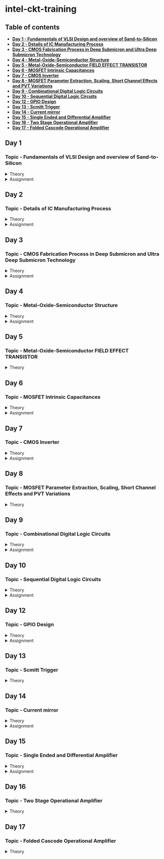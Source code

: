 # intel-ckt-training

## Table of contents
+ **[Day 1 - Fundamentals of VLSI Design and overview of Sand-to-Silicon](https://github.com/ImranAbdHakim/intel-ckt-training#day-1)**
+ **[Day 2 - Details of IC Manufacturing Process](https://github.com/ImranAbdHakim/intel-ckt-training#day-2)**
+ **[Day 3 - CMOS Fabrication Process in Deep Submicron and Ultra Deep Submicron Technology](https://github.com/ImranAbdHakim/intel-ckt-training#day-3)**
+ **[Day 4 - Metal-Oxide-Semiconductor Structure](https://github.com/ImranAbdHakim/intel-ckt-training#day-4)**
+ **[Day 5 - Metal-Oxide-Semiconductor FIELD EFFECT TRANSISTOR](https://github.com/ImranAbdHakim/intel-ckt-training#day-5)**
+ **[Day 6 - MOSFET Intrinsic Capacitances](https://github.com/ImranAbdHakim/intel-ckt-training#day-6)**
+ **[Day 7 - CMOS Inverter](https://github.com/ImranAbdHakim/intel-ckt-training#day-7)**
+ **[Day 8 - MOSFET Parameter Extraction, Scaling, Short Channel Effects and PVT Variations](https://github.com/ImranAbdHakim/intel-ckt-training#day-8)**
+ **[Day 9 - Combinational Digital Logic Circuits](https://github.com/ImranAbdHakim/intel-ckt-training#day-9)**
+ **[Day 10 - Sequential Digital Logic Circuits](https://github.com/ImranAbdHakim/intel-ckt-training#day-10)**
+ **[Day 12 - GPIO Design](https://github.com/ImranAbdHakim/intel-ckt-training#day-12)**
+ **[Day 13 - Scmitt Trigger](https://github.com/ImranAbdHakim/intel-ckt-training#day-13)**
+ **[Day 14 - Current mirror](https://github.com/ImranAbdHakim/intel-ckt-training#day-14)**
+ **[Day 15 - Single Ended and Differential Amplifier](https://github.com/ImranAbdHakim/intel-ckt-training#day-15)**
+ **[Day 16 - Two Stage Operational Amplifier](https://github.com/ImranAbdHakim/intel-ckt-training#day-16)**
+ **[Day 17 - Folded Cascode Operational Amplifier](https://github.com/ImranAbdHakim/intel-ckt-training#day-17)**


## Day 1
### Topic - Fundamentals of VLSI Design and overview of Sand-to-Silicon
<Details>
 <summary>Theory</summary>
 
### Theory 
**Overview of VLSI Design**
* **Packaged Chip**  
  -Packaging of silicon die with plastic case to protect the die
  * Examples types of packaging:
    * System in a package (SIP)
    * Dual in-line package (DIP)
    * Quad-flat no-leads (QFN)
    * Ball grid array (BGA)
  
  * **Die** 
    * Size is generally 1mmx1mm or 1mmx2mm
    * Made from a wafer which every single wafer consists of many die
    * **Inside the die:**  
  ![image](https://user-images.githubusercontent.com/121994033/210920544-118c0d99-ec97-4fcf-a49a-5fb883793df9.png)
      * Digital  
        Consists of Gates, Muxes, Decoders, Counters, Resistors, FSMs etc which all are made by standard cells using semi custom VLSI design flow.
      * Analog and RF
        * Consists of Clock: VCO and PLL; Voltage Ref. and Reg.: Bandgap reference, LDO, DC-DC converter; Data: PRBS generator; Amplifiers and Filters;  
          Interfaces: ADC and DAC  
        * All are made using custom VLSI flow  
      * Memory and Memory Controller  
        Consists of Static Random Access Memory (SRAM) and SRAM controller
  
  **VLSI Design Methodology**
    * **FPGA Based Design**
      * Faster prototyping and cost-effective
      * A typical FPGA chip consists,
        * Input/output buffers
        * Array of configurable logic blocks (CLBs)
        * Programmable interconnect structures
      * The programming of interconnects is accomplished by programming of RAM
      * Signal routing between the CLBs and the I/O blocks made by configurable switching matrice
    * **ASIC Design**
      * **Standard cell based design**
        * most prevalent full-custom design styles and requires development of a full-custom mask set.
        * commonly used logic cells are developed, characterized, and stored in a standard-cell library.
        * constant height for all cells in a same technology
        * can have several version for different fan-out driving capability

      * **Full custom design**
        * done without any library by designers
        * layouts, orientation, placement of transistor done by designers
        * developement cost is high
        * all analog and RF designs are full custom design
  
  **VLSI Design Quality**  
    * **Testability**  
      Design of testable chip  
    * **Yield and Manufacturability**  
      Yield: No. of tested of chips/Total no. of Chips    
      Functional Yield: Checks at lower speed  
      Parametric Yield: Checks at required speed
    * **Reliability**  
      ESD, EOS, Electromigration, Oxide breakdown, Power and ground bouncing, On-chip noise and cross-talk.
    * **Technology Upgradability**  
      Design style must be flexible to technology update so that the design can be use back with minimal cost. 
      Use advanced CAD tools to automatically generate physical layout.
  
  **Package Technology**
    -Chip designers should work closely with package designers to consider various packaging constraints, parasitic, length of bonding wire, no. of bonding pads.  
    * **Classification of Package**  
    * Pin-through-hole (PTH): holes drilled in PCB, not cost effective but soldering process in not inexpensive.
    * Surface Mount Technology (SMT): Directly soldered on the PCB, cost and space effective but expensive equipment's are needed for soldering
    * Plastic: Dominant for many years but it has the disadvantage of being permeable to environmental moisture.
    * Ceramic: Power consumption, performance and environmental requirements
![image](https://user-images.githubusercontent.com/121994033/210987021-f788bed8-7a79-4284-8db6-d7b5e91ada3b.png)

  **CAD Tools**  
  -Execute majority of the computation intensive parts of the design  
  Can be categorized into:
  * High-level synthesis
  * Logic synthesis
  * Circuit optimization
  * Layout
  * Placement and routing
  * Simulation
  * Design rules and checking
  </details>
  
 <Details>
 <summary>Assignment</summary>
 
 ### Assignment
 **RC Assignment**  
 ![image](https://user-images.githubusercontent.com/121994033/212216232-df6c4662-7c1c-49a0-ae07-ba81509ce382.png)
  </details>

## Day 2
### Topic - Details of IC Manufacturing Process
<details>
 <summary>Theory</summary>
 
### Theory 
**Analog IC Design Process**
![image](https://user-images.githubusercontent.com/121994033/211587318-48f31c1d-7a70-48c1-90a8-fa2c5472582c.png)

| Electrical Design | Physical Design | Test Design |  
| --- | --- | --- |
| process of going from the specification to a circuit solution | process of representing the electrical design in a layout consisting of many distinct geometrical rectangle at various levels | process of coordinating, planning and implementing the measurement of the analog integrated circuit performance |
| The electrical design requires active and passive device electrical models for creating the design, verifying the design and determining the robustness of the design | The physical design needs entering various geometries, follow DRC, LVS check and parasitic extraction | Types of test: Functional, Parametric, Static, Dynamic |

**Analog IC Design Process and its Relation with CAD and PDK**  
![image](https://user-images.githubusercontent.com/121994033/211595323-499f4d77-b1eb-47f9-8039-50dc1a877483.png)

**Role of Circuit Designer**  
 * Circuit Designer determine the implementation of the circuit which impact performance, power and cost
 * Design a practical circuit based on the device limits, technology constraints and physical implementations
 * Circuit designer should have very good understanding of layout design, so that in less iterations the design can be fridged.
 *  A good circuit designer should always discussed with the layout designer for better and efficient circuit design.
 
**CMOS Technology**  
 Why CMOS Technology?   
| Comparison Feature | BJT | MOSFET |  
| --- | --- | --- |
| Cut-off Frequency  | High | Less |
| Noise (at same thermal noise) | Less 1/f | More 1/f |
| DC Range of Operation | 9 decades of exponential current versus VBE | 2-3 decades of square law behaviour |
| Transconductance (Same Current) | Larger by 10X | Smaller by 10X |
| Small Signal Output Resistance | Slightly larger | Smaller for short channel |
| Switch Implementation | Poor | Good |
| Performance/Power Ratio | High | Low |
| Technology Improvement | Slower | Faster |
* Comparison made from digital viewpoint will side with CMOS. Since large volume mixed-mode technology will be driven by digital demands, CMOS is an obvious choice.  

**Categorization of the CMOS Technology**  
 * Submicron Technology: Lmin ≥ 0.35 µm
 * Deep Submicron Technology (DSM): 0.1 µm ≤ Lmin ≤ 0.35 µm
 * Ultra-Deep Submicron Technology (UDSM): Lmin ≤ 0.1 µm
 * BiCMOS Technology: Lmin = 0.5 µm
 
 **CMOS Fabrication Process**  
 Process Steps:
 <Details>
 <summary>1. Wafer formation (sand-to-silicon)</summary>  
 
  * The basic raw material used in CMOS fabs is a wafer or disk of silicon, roughly 75 mm to 300 mm (12 inch) in diameter and less than 1 mm thick.  
  * Wafers are cut from boules, cylindrical ingots of singlecrystal silicon, that have been pulled from a crucible of pure molten silicon.  
  * Controlled amounts of impurities are added to the melt to provide the crystal with the required electrical properties.  
  * A seed crystal is dipped into the melt to initiate crystal growth.  
  * The seed is gradually withdrawn vertically from the melt while simultaneously being rotated.  
  * The molten silicon attaches itself to the seed and recrystallizes as it is withdrawn.  
  * The seed withdrawal and rotation rates determine the diameter of the ingot.  
  * Growth rates vary from 30 to 180 mm/hour.
  </details>
  
  <Details>
  <summary>2. Photolithography</summary> 
  
  * The patterning is achieved by a process called photolithography.  
  * The primary method for defining areas of interest (i.e., where we want material to be present or absent) on a wafer is by the use of photoresists.
  * The wafer is coated with the photoresist and subjected to selective illumination through the photomask.
  * A photomask is constructed with chromium (chrome) covered quartz glass. A UV light source is used to expose the photoresist.
  * A developer solvent is then used to dissolve the soluble unexposed photoresist, leaving islands of insoluble exposed photoresist.
   </details>

  <Details>
  <summary>3. Well and Channel Formation</summary>
  
  * N-well process: In a n-well process, the pMOS transistors are built in a n-well and the nMOS transistor is placed in the p-type substrate.
  * P-well process: In a p-well process, the nMOS transistors are built in a p-well and the pMOS transistor is placed in the n-type substrate. p-well processes were used to optimize the pMOS transistor performance.
  * Twin-well process: Twin-well processes accompanied the emergence of n-well processes. A twinwell process allows the optimization of each transistor type.
  * Triple-well process: The triple-well process has emerged to provide good isolation between analog and digital blocks in mixed-signal chips; it is also used to isolate high-density dynamic memory from logic.
  
  ![image](https://user-images.githubusercontent.com/121994033/211602633-20172bec-59b8-4a15-a366-4ad4c3a8796e.png)

  </details>
 
  <Details>
  <summary>4. Silicon Dioxide (Sio2) Deposition</summary>
  
  * Oxidation of silicon is achieved by heating silicon wafers in an oxidizing atmosphere. The following are some common approaches:
  * Wet Oxidation: when the oxidizing atmosphere contains water vapor.  
   • The temperature is usually between 900 °C and 1000 °C.  
   • Wet oxidation is a rapid process.  
  * Dry Oxidation: when the oxidizing atmosphere is pure oxygen  
   • Temperatures are in the region of 1200 °C to achieve an acceptable growth rate.  
   • Dry oxidation forms a better quality oxide than wet oxidation.  
   • It is used to form thin, highly controlled gate oxides, while wet oxidation may be used to form thick field oxides.
   * Atomic Layer Deposition (ALD): when a thin chemical layer (material A) is attached to a surface and then a chemical (material B) is introduced to produce a thin layer of the required layer (i.e., SiO2––this can also be used for other various dielectrics and metals).
  </details>
 
  <Details>
  <summary>5. Isolation</summary>

  * Individual devices in a CMOS process need to be isolated from one another so that they do not have unexpected interactions.
  * The transistor gate consists of a thin gate oxide layer.
  * The thick oxide used to be formed by a process called Local Oxidation of Silicon (LOCOS).
  * A problem with LOCOS-based processes is the transition between thick andthin oxide, which extended some distance laterally to form a so-called bird’s beak.
  * Starting around the 0.35 µm node, shallow trench isolation (STI) was introduced to avoid the problems with LOCOS.
  * STI forms insulating trenches of SiO2 surrounding the transistors (everywhere except the active area).
  </details>
 
  <Details>
  <summary>6. Gate Oxide Creation</summary>
  
 * The next step in the process is to form the gate oxide for the transistors. As mentioned, this is most commonly in the form of silicon dioxide (SiO2).The transistor gate consists of a thin gate oxide layer
  </details>
 
  <Details>
  <summary>7. Gate and Source/Drain Formations</summary>
  
  * Grow gate oxide wherever transistors are required (area = source + drain + gate)––elsewhere there will be thick oxide or trench isolation.
  * Deposit polysilicon on chip
  * Pattern polysilicon (both gates and interconnect)
  * Etch exposed gate oxide—i.e., the area of gate oxide where transistors are required that was not covered by polysilicon; at this stage, the chip has windows down to the well or substrate wherever a source/drain diffusion is required
  * Implant pMOS and nMOS source/drain regions
  </details>

 <Details>
 <summary>8. Contacts and Metallization</summary>
 
 * Contact cuts are made to source, drain, and gate according to the contact mask. These are holes etched in the dielectric after the source/drain formation.
 * Older processes commonly use aluminum (Al) for wires, although newer ones offer copper (Cu) for lower resistance.
 * Tungsten (W) can be used as a plug to fill the contact holes (to alleviate problems of aluminum not conforming to small contacts)
 </details>
 
 <Details>
 <summary>9. Passivation</summary>
 
 * The final processing step is to add a protective glass layer called passivation or over glass that prevents the ingress of contaminants.
 * Openings in the passivation layer, called overglass cuts, allow connection to I/O pads and test probe points if needed.
  </details>
  
 <Details>
 <summary>10. Metrology</summary>
 
 * Metrology is the science of measuring. Everything that is built in a semiconductor process has to be measured to give feedback to the manufacturing process.
 </details>

 <Details>
 <summary>CMOS Fabrication Process Step</summary>
 
![image](https://user-images.githubusercontent.com/121994033/211606638-09442548-1d50-46a1-b6dc-a2dc37640412.png) 

![image](https://user-images.githubusercontent.com/121994033/211606685-6ce9beb5-fc60-4975-a36b-adfc8605e3c4.png)  
Oxidation

![image](https://user-images.githubusercontent.com/121994033/211606709-9b708948-5f18-4aec-b53e-f5b0a987c124.png)  
Photoresist

![image](https://user-images.githubusercontent.com/121994033/211606728-9685a6f3-dca2-4de5-9870-7bd12cecdb04.png)  
Masking

![image](https://user-images.githubusercontent.com/121994033/211606765-dcc83290-7a1e-4586-a2fd-a69fce1a0db6.png)  
Photoresist removal

![image](https://user-images.githubusercontent.com/121994033/211606789-158fe8dd-511b-4fd8-bff4-4bc60fe20be1.png)  
Etching

![image](https://user-images.githubusercontent.com/121994033/211606836-7e382d75-9eaf-4ccb-b09e-5ce1b6f118fe.png)  
Ion Implantation

![image](https://user-images.githubusercontent.com/121994033/211606857-dba95dca-d9bf-4ac7-ac33-9a2b2b7d2a20.png)  
N-well formation

![image](https://user-images.githubusercontent.com/121994033/211606885-772a0042-8e7c-42a3-ad1d-071cee70a168.png)  

![image](https://user-images.githubusercontent.com/121994033/211606913-8b00becf-d1bc-4170-bd52-f0ade7aabe45.png)
Deposition of polysilicon

![image](https://user-images.githubusercontent.com/121994033/211606937-0f215741-6c3d-4c33-921d-e38374ad797f.png)  
N and P diffusion

![image](https://user-images.githubusercontent.com/121994033/211606963-91355afd-0c84-4ea3-8d6f-a954133c517f.png)  
Metallization

![image](https://user-images.githubusercontent.com/121994033/211606982-57936abe-4897-4216-b96f-ffd1a1982042.png)

 </details>
</details>

 <Details>
 <summary>Assignment</summary>
 
 1. 
 ![image](https://user-images.githubusercontent.com/121994033/211699505-091d8fd1-a522-4796-919f-fae2979e742b.png)  
 
 2.  
 ![image](https://user-images.githubusercontent.com/121994033/211699558-c9130263-01b1-4fca-bf34-0a64e1cc90aa.png)

 3.
 ![image](https://user-images.githubusercontent.com/121994033/211699704-a978982e-103c-4722-b065-37a2e9571ebf.png)

 4.  
 ![image](https://user-images.githubusercontent.com/121994033/211699797-a76b0057-97a5-418d-a351-1a90c14b52bf.png)

 5.  
 ![image](https://user-images.githubusercontent.com/121994033/211699816-49bc44d3-4181-4cce-891c-b70e2a743fb5.png) 
 
 6. 
 ![image](https://user-images.githubusercontent.com/121994033/211700480-8dd103af-0c9c-4e77-838f-85688fc2224e.png)

 7. 
 ![image](https://user-images.githubusercontent.com/121994033/211720250-fd536be4-5dfa-4d2f-bf37-ffb2fd4b5e32.png)

 8. 
 ![image](https://user-images.githubusercontent.com/121994033/211720305-a83f93ce-e799-486d-97ca-9d8278397028.png)
</details>
 
## Day 3
### Topic - CMOS Fabrication Process in Deep Submicron and Ultra Deep Submicron Technology
<details>
 <summary>Theory</summary>
 
### Theory ###
 
 **Disadvatage of Submicron CMOS**  
 Isolation of the transsistor using reverse bias pn junction is limiting the transistor size and becomes impractical
 
 **Local Oxidation of Silicon (LOCOS) Isolation Process**  
   * Local Oxidation of Silicon is the traditional isolation technique used in submicron processes.
        1. A very thin layer silicon dioxide is grown on the wafer, called as pad oxide. Then a layer of silicon nitride is deposited which is used as an oxide barrier
        2. Then photolithography is done to pattern and etch the nitride and pad oxide where the thick oxide will be grown  
        3. Then by thermal oxidation process thick oxide is grown in the exposed area.  
        4. The last step is the removal of the silicon nitride layer.  
        ![image](https://user-images.githubusercontent.com/121994033/212123709-d188c4cd-5246-47e2-98ab-ef9bac0d60a5.png)   
    * The limitation of this technique is the bird’s beak effect and the surface area which is lost to this encroachment
    * The advantages of LOCOS fabrication process is simple process flow and high oxide quality because the whole LOCOS structure is thermally grown
        
 **Sallow Trench Isolation (STI) Technology**
 * Shallow trench isolation (STI) allows closer spacing of transistors by eliminating the depletion region at the surface and Bird’s beak effect due to LOCOS process.
 * Sallow Trench Isolation (STI) isolation process is the preferred isolation process for deep-submicron process because it completely avoids Bird’s beak shape characteristics.
        a. Cover the wafer with pad oxide and silicon nitride.
        b. First etch nitride and pad oxide. Next, an anisotropic etch is made in the silicon to a depth of 0.4 to 0.5 microns.
        c. Grow a thin thermal oxide layer on the trench walls
        d. A CVD dielectric film is used to fill the trench
        e. A chemical mechanical polishing (CMP) step is used to polish back the dielectric layer until the nitride is reached. The nitride acts like a CMP stop layer.
        f. Densify the dielectric material at 900°C and strip the nitride and pad oxide.
        ![image](https://user-images.githubusercontent.com/121994033/212125269-d0d9beb3-d8e9-4408-9cd4-bd2e915f50c6.png)

  * STI is more suitable for the increased density in a small area because it allows forming smaller isolation regions.
  * The disadvantage is larger number of process steps.
        
 **Deep Submicron (DSM) CMOS Technology other uses**
   In addition to the NMOS and PMOS transistor, the DSM technology provides;
   * A deep n-well that can be utilized to reduce substrate noise coupling.
   * A MOS Varactor that can be used to make voltage controlled oscillators (VCOs).
   * Different kind of resistors like:
    * Diffused and/or implanted resistors
    * Well resistors
    * Poly resistors
    * Metal Resistors  
        ![image](https://user-images.githubusercontent.com/121994033/212126223-de0b33a7-7c1c-4642-8554-01fe64f1a5c4.png)  
   * At least 6 levels of metal that can form many useful structures such as inductors, capacitors, and transmission lines.
        
   **Different Types of Capacitor in DSM CMOS Technology**  
        ![image](https://user-images.githubusercontent.com/121994033/212126490-6b055532-4a1e-49bd-b54f-7e421a1dc2fa.png)
        ![image](https://user-images.githubusercontent.com/121994033/212126623-e9b3f8fa-160e-4c1f-92bf-427f75e8e059.png)
        
   **Typical Deep Submicron (DSM) CMOS Fabrication Process**  
     Major Fabrication Steps for a DSM CMOS Process  
      1) p and n wells  
      2) Shallow trench isolation  
      3) Threshold shift and anti-punch through implants  
      4) Thin oxide and gate polysilicon  
      5) Lightly doped drains and sources  
      6) Sidewall spacer  
      7) Heavily doped drains and sources  
      8) Siliciding (Salicide and Polycide)  
      9) Bottom metal, tungsten plugs, and oxide  
      10) Higher level metals, tungsten plugs/vias, and oxide  
      11) Top level metal, vias and protective oxide   

**Summary of Deep Submicron (DSM) CMOS Fabrication Process**    
   * DSM technology typically has a minimum channel length between 0.35μm and 0.1μm  
   * DSM technology addresses the problem of excessive depletion region widths in junction isolation techniques by using shallow trench isolation  
   * DSM technology may have from 4 to 8 levels of metal  
   * Lightly doped drains and sources are a key aspect of DSM technology  
        
**Ultra Deep Submicron (UDSM) CMOS Technology**
 * Minimum length is less than 0.1 microns
 * Minimum feature size less than 100 nanometers
 * 22 nm drawn length
 * 5 nm lateral diffusion (12 nm gate length)
 * 1 nm transistor gate oxide
 * 8 layers of copper interconnect
 * Specialized processing is used to increase drive capability and maintain low off currents
        
**Advantage of UDSM CMOS Technology**
 * Digital Viewpoint:
   * Improved Ion/Ioff
   * Reduced gate capacitance
   * Higher drive current capability
   * Reduced interconnect density
   * Reduction of active power
        
 * Analog Viewpoint:
   * More levels of metal
   * Higher cutoff frequency
   * Higher capacitance density
   * Reduced junction capacitance per transconductance
   * More speed
        
**Disadvantage of UDSM CMOS Technology**
 * Analog Viewpoint:
   * Reduction in power supply resulting in reduced headroom
   * Gate leakage currents
   * Reduced small signal intrinsic gain
   * Increased nonlinearity
   * Increased noise and poorer matching
</details>

 <details>
 <summary>Assignment</summary>
  
## Assignment ##
 
 <Details>
 <summary>1. List the five basic MOS fabrication processing steps and give the purpose or function of each step.</summary>
  
**Oxidation**  
Oxidation is the process by which a layer of silicon dioxide (SiO2) is formed on the surface of the silicon wafer. The oxide grows both into as well as on the silicon surface. This oxide is used to provide insulating and passivation layers.  
**Diffusion**  
Diffusion in semiconductor material is the movement of impurity atoms at the surface of the material into the bulk of the material at temperatures in the range of 800–1400°C. The main aim of the Diffusion Process in IC Fabrication is to change the Conductivity of silicon substrate over a depth.  
**Ion implantation**  
Ion implantation is the process by which ions of a particular dopant (impurity) are accelerated by an electric field to a high velocity and physically lodge within the semiconductor material. Ion implantation doping method used in semiconductors that introduces impurities into a semiconductor wafer, enabling conductivity.  
**Deposition**   
Deposition is layering of additional material on the wafer surface. These layers may be applied at various stages during the manufacturing process in order to form a mask, to act as a new layer for further junction formation, or to form an insulating layer between two or more conductive layers.  
**Etching**  
Etching removes layers of SiO2, metals, and polysilicon, according to the desired patterns delineated by the resist. The two major methods of etching are wet chemical etching or dry chemical etching.  
</details>
 <details>
 <summary>2. What is the difference between positive and negative photoresist and how is photoresist used?</summary>
  
Positive photoresists undergo weakening when exposed to irradiation, whereas negative photoresists are strengthened. Positive photoresist is used to create a mask where patterns exist (where the photomask is opaque to UV light). Negative photoresist creates a mask where patterns do not exist (where the photomask is transparent to UV light).  
</details>
 
 <details>
 <summary>3. Sketch the approximate cross sectional view of a NMOS transistor in a p-substrate. Identify each region and identify the connections at the top surface of the integrated circuit for the source, drain, gate and bulk/substrate.</summary> 
  
 ![image](https://user-images.githubusercontent.com/121994033/212135520-fc9a087e-02ef-4531-8845-317a9ad498ff.png)
</details>
 
 <details>
 <summary>4. Consider a mask that is opaque everywhere except for a transparent circle in the center. Metal is deposited on a substrate followed by an application of negative photoresist which is patterned with the mask described. After exposure, developing, and subsequent etching, what will remain?</summary> 
  
The remain is a circle in the center
 </details>
 <details>
  <summary>5. What is the difference between submicron, deep submicron and ultra-deep submicron process?</summary>

Submicron technology typically has a channel length below 1000nm.   
DSM technology typically has a minimum channel length between 350nm to 130nm.  
UDSM technology typically has a channel length below 100nm.  
 </details>
   
 <details>
  <summary>6. What are the advantages of ultra-deep submicron process over deep submicron process.</summary>

* Improved Ion/Ioff
* Reduced gate capacitance
* Higher drive current capability
* Reduced junction capacitance per transconductance
* Higher cutoff frequency
* More speed
   </details>
   
 <details>
 <summary>7. What is the difference between LOCOS and STI process?</summary>

The STI process starts in the same way as the LOCOS process. A shallow trench is etched into the silicon substrate in STI. After underetching of the oxide pad, also a thermal oxide in the trench is grown, the so-called liner oxide. But unlike with LOCOS, the thermal oxidation process is stopped after the formation of a thin oxide layer, and the rest of the trench is filled with a deposited oxide
 </details>
 
 <details>
 <summary>8. Why for body connection a heavily doped n+ or p+ is used?</summary>
  
A heavily doped N+ or P+ diffusion is made for the metallic contact. This creates a conductive junction between the metal and the semiconductor, thus giving a good electrical contact to the bulk.
 </details>
 
 <details>
 <summary>9. What is use of silicide and poolside?</summary>

They function as interconnect between N+ or P+ diffusion to the metal later
 </details>
 
 <details>
 <summary>10. Which process steps used for control threshold voltage and punch-through effect?</summary>
  
Oxidation and Diffusion
 </details>
 
 <details>
 <summary>11. Draw a top view, front view and 3D view of a CMOS inverter and annotate the length and width of both PMOS and NMOS transistor.</summary>
  
 ![image](https://user-images.githubusercontent.com/121994033/212135567-a7b86633-5a3c-4c27-9406-7d7d03067813.png)
 </details>
 
 <details>
 <summary>12. Why sidewall spacer are used in DSM technology?</summary>

To insulate the drain and source metal contacts from the gate of the transistor.
  </details>
 
 <details>
 <summary>13. What are the advantages of Deep N-well technology over n-well technology?</summary>

The deep N well has the effect of decreasing the noise coupling through it to the substrate and giving the advantage of fully isolated NMOS devices while in n-well, capacitive coupling of noise from the well to the substrate means more noise reaches the supply.
 </details>
 
<details>
 <summary>14. What is passivation layer?</summary>

Passivation layers is a layer normally used protect the active semiconductor surface from the surrounding environment.
 </details>
 
 <details> 
 <summary>15. What is Bird’s beak in LOCOS process and what is the impact on the transistor performance?</summary>
 
A bird's beak effect is commonplace in LOCOS. As the oxide grows, the nitride mask, which is meant to block the oxide from growing everywhere, is slightly bent due to stress caused by the oxide pushing the nitride as it grows. The encroachment of field oxide in the active region reduces the area available to form a transistor and therefore it limits device scaling and device density in VLSI cuts which will limit the device performance.
 </details> 
</details>

## Day 4
### Topic - Metal-Oxide-Semiconductor Structure
<details>
 <summary>Theory</summary>
 
### Theory ###

 **Metal-Oxide-Semiconductor (MOS) Device Structure**  
 MOS structure - capacitance will change with voltage
 MOM structure - capacitance is constant
 ![image](https://user-images.githubusercontent.com/121994033/212618575-c310661a-8f0f-4429-b417-feffea0be902.png)
 ![image](https://user-images.githubusercontent.com/121994033/212618640-d0dd85a2-9bf4-42ba-b0af-9fb5ade12cc6.png)
Fabrication:  
* Oxidation: process to create SiO2 on top of Silicon.
* Metallization: process to deposit poly-silicon on top of SiO2
Device Structure:  
* Gate and substrate are different material so there is a contact potential between them. This expressed as metal to semiconductor work function (ϕms)
* Interface: between SiO2 and Silicon

 **Ideal MOS Junction or Capacitor**  
 * No charge in the device if V= 0
 * Substrate is uniformly doped
 
   * Metal-to-semiconductor work function = 0
   * Interface trapped charge = 0
   * Oxide trapped charge = 0
   * Fixed charge at the interface = 0
   * Mobile charge in the oxide = 0
   
   **Case1: Accumulation Mode of Operation**
    * Accumulation Mode (V < 0):
      * Pile of majority carrier at the interface
      * Charge at the surface directly proportional to voltage  
        ![image](https://user-images.githubusercontent.com/121994033/212622907-40b5b8f5-f0a5-40f5-bc19-bc4671a7af5c.png)
       
    **Case2: Depletion Mode of Operation**
    * Depletion Mode (0 < V < VT):
      * The semiconductor surface starts to deplete and the type of charge at the surface is –ve (due to acceptor ions) and gradually increase with the increase of voltage.  
      * The voltage at which the surface carrier concentration is exactly equal to bulk carrier concentration, is called weak inversion voltage and form this point the weak inversion started
      * Charge at the surface directly proportional to voltage
      * The voltage at which the surface concentration exactly equal to the bulk concentration, that is called threshold voltage
      * This is called inversion point and at this point depletion mode ends and strong inversion started.
      ![image](https://user-images.githubusercontent.com/121994033/212623238-88616000-a44b-42c9-b250-70356b721e67.png)  

    **Case3: Strong Inversion Mode of Operation**
    * Strong Inversion Mode (V ≥ VT):
      * At threshold voltage a channel form at the surface of the semiconductor due to inversion charges.
      * Before threshold voltage the charge comes from negatively charged ionized acceptors.
      * After threshold voltage, the more charge comes from the electrons rather than depleting the holes.
      * The extra negative charge required for the semiconductor is comes from the mobile electrons which are very close to the surface.
      ![image](https://user-images.githubusercontent.com/121994033/212623758-eb930dc1-09f9-4dd9-9511-a7bbe87abe68.png)
     
    **Summary of the MOS Operation Modes**
     Depletion Mode (V > 0):
      * Flat band voltage is 0 for ideal MOS structure
      * Flat band means flatness of conduction and valence band edges at semiconductor surface
      ![image](https://user-images.githubusercontent.com/121994033/212627683-5a411c0e-e1cb-45e1-add9-37a34a88d7ca.png)

    **Q-V Characteristics of MOS Structure**
    ![image](https://user-images.githubusercontent.com/121994033/212628086-e5391f10-b4f4-413b-aa1e-5751c654ff3f.png)

    **C-V Characteristics of MOS Structure**
    ![image](https://user-images.githubusercontent.com/121994033/212628208-1e7f8445-a13c-42d1-825c-549a7d1c323f.png)   

    **Non Ideal MOS Structure**
    Effect of fixed charge Qf
    * To cerate a zero charge on silicon a negative voltage is required to give at gate terminal.
    * By applying a negative volute at gate the surface charge at silicon will be zero.
    * Zero charge in the semiconductor corresponds to flat-band condition of a MOS junction
    ![image](https://user-images.githubusercontent.com/121994033/212628647-f9944feb-b9e2-4693-8a9a-d7d43ca5052a.png)
    ![image](https://user-images.githubusercontent.com/121994033/212628614-9537f8c8-6320-4935-8fa7-76391e8a4fcb.png)
    
    Effect of work metal-semiconductor work function difference ϕms
    * Electrons are always moves from higher energy level to lower energy level.
    * Electrons are transferred through wire. 
    * To remove the electrons from semiconductor surface we have to provide a –ve voltage to the gate.
    ![image](https://user-images.githubusercontent.com/121994033/212628929-535e5753-d822-40fe-a14d-ba16cf9c2f38.png)
    ![image](https://user-images.githubusercontent.com/121994033/212628905-7194733b-47a2-4119-8824-756b442d9adc.png)

 </details>
 
<details>
 <summary>Assignment</summary>
 
### Assignment ###


1. What are the main differences between ideal and real MOS structure? 

 - Effect of Oxide fixed charge QF and metal to semiconductor work function difference
   * There are some negative charges deposited at the surface  of the semiconductor. This negative charge at teh interface causes a band bending at the semiconductor interface without giving any voltage to the MOS structure
   * A negative voltage need to be applied at the gate terminal of the MOS structure to remove the negative charges from the surface of the semiconductor.
 
2. What are the different modes of operation in a MOS junction? 

* Accumulation
* Depletion
* Strong Inversion

3. What is the difference between weak inversion and strong inversion of a MOS junction?

	Weak inversion is when V < VT while strong inversion is when V ≥ VT
 
4. What is metal-to-semiconductor work function? 

The fermi level energy difference between metal and semiconductor

5. For a heavily n-doped poly-silicon metal and a p-substrate semiconductor, what will be the metal-to-semiconductor work function? Positive or negative?  
	
    Positive
 
6. For a heavily p-doped poly-silicon metal and a n-substrate semiconductor, what will be the metal-to-semiconductor work function? Positive or negative?  

    Negative
 
7. What is threshold voltage of a MOS junction? Express threshold voltage for a non-ideal MOS junction. 

    Threshold voltage is the voltage at which the surface concentration exactly equal to the bulk concentration 
    𝑉𝑇 = 𝑉𝑇𝑖𝑑𝑒𝑎𝑙 + 𝑉𝐹𝐵 = ϕ𝑜𝑥 + ϕ𝑠 + −𝑄𝐹/𝐶0𝑥 + φ𝑚s
 
8. If the oxide (SiO2) increases for a MOS structure, the threshold voltage will increase or decrease?   

    Threshold voltage will increase

9. Instead of a lightly doped p-substrate, if you use a heavily doped p-substrate in a MOS structure then what will be the change in threshold voltage? Will it increase or decrease?   

    The threshold voltage will increase

10. Describe, why MOS capacitance stay minimum at very high frequency and back to high value at low frequency. 
* Once the capacitance is in inversion at high frequency, mobile carriers at the interface cannot be change easily because mobile carriers are the minority carriers.
* Minority carriers are thermally generated. The majority carriers are derived from the ionized impurity, but minority carriers are obtained by thermal generation.  Therefore, it will take time to generate required number of minority carriers
* Changing the voltage very fast will not provide sufficient time for the minority carriers to be generated. Therefore, rapid change in voltage inversion majority  carrier concentration can change very quickly.


</details>

	
## Day 5
### Topic - Metal-Oxide-Semiconductor FIELD EFFECT TRANSISTOR
<details>
 <summary>Theory</summary>
 
### Theory ###

**Metal-Oxide-Semiconductor Field Effect Transistor (MOSFET)**   
   ![image](https://user-images.githubusercontent.com/121994033/213080924-ff152e2c-eb59-4bee-8ca0-487f7e4b311d.png)
	
**MOSFET Operation (N-Channel Enhancement)**  
	![image](https://user-images.githubusercontent.com/121994033/213084648-e068e88d-feea-4dda-96e4-aea6268049fc.png)

  * **Cutoff**  
    * Application: Switch    
	 	![image](https://user-images.githubusercontent.com/121994033/213081601-95c68695-c7d5-4945-b08b-7d6852604de8.png)
	
  * **Linear**  
    * Application: Switch and linear resistor    
	 	![image](https://user-images.githubusercontent.com/121994033/213082158-b8ee403e-fea3-464f-84a8-48678e22cf68.png)   
  * **Saturation**  
    * Application: Amplifier and constant current source    
	 	![image](https://user-images.githubusercontent.com/121994033/213082422-6cd9d64a-4d92-4203-9c4f-b38d532d3145.png)  

**MOSFET Operation (P-Channel Enhancement)**   
	![image](https://user-images.githubusercontent.com/121994033/213084757-28b1c008-e153-431e-bd9e-a4ee2142e96e.png)  
	![image](https://user-images.githubusercontent.com/121994033/213084875-8e6cdf15-6bf8-419a-8eb2-fb11f8d29bdc.png)   
	
ID-VGS Characteristics  
![image](https://user-images.githubusercontent.com/121994033/213100946-89a9d7ce-8d93-4f9e-a516-be4706f3ac54.png)  
* Vgs increase, ideally there is no current
* due to some weak inversion, there is some current
* after reaching Vt, Id increase drastically and increase Vds
* Changing Vds also vary the characteristics because increasing Vds will increase Id
	
ID-VGS Characteristics with Body Bias  
![image](https://user-images.githubusercontent.com/121994033/213101049-1293d7b3-838d-42ca-b272-8b7a41ed29fa.png)  
* Body should always be less than source
* If body is positive and source negative, it will be a diode and current will flow from body to source
* If there is body bias, the threshold voltage increase
* VTO- 0 body bias
	
ID-VDS Characteristics  
![image](https://user-images.githubusercontent.com/121994033/213101097-0bab6fa3-b5da-4712-857e-7de49cf03aec.png)  
* Vds<Vgs-Vt linear region
* Vds=Vgs-Vt saturation, act as constant current source ideally

	
ID-VDS Characteristics: Channel Length Modulation  
![image](https://user-images.githubusercontent.com/121994033/213101181-4762ecd0-ee9e-499b-b794-7b09a8776cd5.png)  
* Higher VDS will increase depletion region.
* channel length decrease because depletion region increase.
* Current will increase when channel length decrease 
 
	
	
 </details>

## Day 6
### Topic - MOSFET Intrinsic Capacitances

<details>
 <summary>Theory</summary>
 
### Theory ###

**MOSFET Intrinsic Capacitances**
 
**Cutoff Region**  
![image](https://user-images.githubusercontent.com/121994033/214527391-b1893799-3470-4c9f-a911-309fbb701803.png)  
* Cgso: gate-source overlap capacitance.
* Cgdo: gate-drain overlap capacitance.
* Cdb: drain-bulk reverse bias junction capacitance.
* Csb: source-bulk reverse bias junction capacitance.
* Cgb: gate-bulk oxide capacitance
* No channel relate capacitance because of no channel.
* No channel formed in cutoff	In cutoff, no channel
* depletion region formed due to bias voltage Vds
* source depletion is smaller than drain, Csb constant because the voltage does not change
* Cgso - gate to source overlap, it is constant
* Cgb - oxide capacitance, C=A/d
 
**Linear Region**
![image](https://user-images.githubusercontent.com/121994033/214527773-2912ec7f-a49a-42b9-8724-471e692354ba.png)
* Cgso: gate-source overlap capacitance.
* Cgdo: gate-drain overlap capacitance.
* Cdb: drain-bulk reverse bias junction capacitance.
* Csb: source-bulk reverse bias junction capacitance.
* Cgsch: gate-channel oxide capacitance at source side.
* Cgdch: gate-channel oxide capacitance at source side.
* Cch-b: channel-bulk capacitance
* There are additional capacitance compared to cutoff due to channel form between source and drain

**Saturation Region**  
![image](https://user-images.githubusercontent.com/121994033/214528230-01ba84ef-39e0-47d0-8c92-448ff1cd63f4.png)  
* Cgso: gate-source overlap capacitance.
* Cgdo: gate-drain overlap capacitance.
* Cdb: drain-bulk reverse bias junction capacitance.
* Csb: source-bulk reverse bias junction capacitance.
* Cgsch: gate-channel oxide capacitance at source side.
* Cch-b: channel-bulk capacitance
* Cdb change because depletion region is bigger
* There is no Cgdch due to pinch off 

</details>

 <details>
 <summary>Assignment</summary>
 
### Assignment ###
	
  + **[Assignment-MOSFET with Capacitor](https://github.com/ImranAbdHakim/intel-ckt-training/blob/main/Assignment%20Day%206%20circuit%20training.pdf)**

<details>
 <summary>NMOS characteristic</summary>

Ids-Vgs characteristics
 * Vgs = sweep 0 to 1.2
 * Vds = 1.2  
 ![image](https://user-images.githubusercontent.com/121994033/218509268-1069c15b-24fd-406e-b401-3a4e55138728.png)
 
Vt from graph  
 * Vt=~0.46V  
 ![image](https://user-images.githubusercontent.com/121994033/218632645-4a29518c-eae8-4e84-9765-ed59ba9942b9.png)  

Ids-Vgs Char. at different Vds  
 ![image](https://user-images.githubusercontent.com/121994033/218511205-e8dd7e69-0e19-4408-b121-c51c562fdf72.png)
 
Ids-Vds characteristics  
 ![image](https://user-images.githubusercontent.com/121994033/218512186-4a235021-736e-4547-a8b2-a8807b5d4e43.png)

Ids-Vds char. at different Vgs  
![image](https://user-images.githubusercontent.com/121994033/218513599-01f4ad70-7779-46d9-8bef-01bd163a46c2.png)

Ids at different corner  
 ![image](https://user-images.githubusercontent.com/121994033/219098058-e5ef4225-e010-45de-9f15-7629236ec178.png)


</details>

<details>
 <summary>PMOS characteristic</summary>

Isd-Vsg characteristics  
 ![image](https://user-images.githubusercontent.com/121994033/218510135-5d65fc36-fb33-45e5-b5a5-e4de48149267.png)
 
Isd-Vsg Char. at different Vds  
 ![image](https://user-images.githubusercontent.com/121994033/218510643-d591e6f8-1ea7-4090-a315-56968a8f6181.png)

Isd-Vsd characteristics  
 ![image](https://user-images.githubusercontent.com/121994033/218510755-e75bd645-ccd6-4b82-9224-378ff7e1ae7c.png)
 
Isd-Vsd char. at different Vgs
 ![image](https://user-images.githubusercontent.com/121994033/218510885-65604dfb-54e8-43fb-a8d6-3bfe3791c5d6.png)

Isd at different corner
 ![image](https://user-images.githubusercontent.com/121994033/219089363-934a8518-2096-4b17-8b2e-8441e32d8052.png)

Vth at different corner  
 ![image](https://user-images.githubusercontent.com/121994033/219092937-673c2063-5313-4d88-ba66-c1d385ba1c26.png)

	

</details>
</details> 
	
## Day 7
### Topic - CMOS Inverter

<details>
 <summary>Theory</summary>
 
### Theory ###

**CMOS Inverter :**    
![image](https://user-images.githubusercontent.com/121994033/214999323-8f3f8a53-3e86-45dd-afd4-75a0c52d34ca.png)  
  * 1980 CMOS come to market 
  * The CMOS Inverter is the core of all digital designs
  * Analyze with respect to: 
	* Cost: Expressed by the complexity and area
	* Integrity and robustness: Expressed by the static (steady-state) behavior. Static current 
	* Performance: Determined by the dynamic (or transient) response.
	* Energy Efficiency: Set by the energy and power consumption. 

![image](https://user-images.githubusercontent.com/121994033/214999830-c491768a-f2b8-4f9c-8f37-9a6d186aa77e.png)

  * When input is HIGH, PMOS will turn off while NMOS will be on. The PMOS act likes open circuit switch while NMOS act likes a resistor
  * When input is LOW, PMOS will turn on while NMOS will turn off. The NMOS act likes open circuit switch while PMOS act likes a resistor

![image](https://user-images.githubusercontent.com/121994033/215003525-e9f2bc9a-5fc2-44e5-9e02-e5e421ad4a8b.png)  
	
Properties CMOS Inverter from Switched Level View:
  * Rail-to-rail swing: results high noise margin
  * Logic levels are independent of device sizes (ratioless)
  * In steady state there is always exist a path with a fine resistance between the output and either VDD or Ground. This results low output impedance and less sensitive to noise.
  * Input impedance of the CMOS inverter is extremely high. Theoretically, a single inverter can drive infinite number of gates
  * No direct path exit between supply and ground. Static power almost zero.
	
**Voltage transfer characteristics**
![image](https://user-images.githubusercontent.com/121994033/215004387-9cfd025a-098d-4edd-ad23-4c08849ca9f5.png)

![image](https://user-images.githubusercontent.com/121994033/215004511-bd351141-7a2b-4ad3-b815-c9cd701a3494.png)

**Noise Margin**  
![image](https://user-images.githubusercontent.com/121994033/215004541-ebecb626-1131-434a-ac77-08f8b8c799f1.png)
* How much noise the inverter can tolerate
* delta V - noise
if input 0 + noise - output is 1 : that noise is tolerable
* slope is steep, less transition region, more noise margin

**Dynamic Behavior**  
  * High performance CMOS circuit should have less propagation delay, less rise time and less fall time.
  * Propagation delay of the CMOS inverter is determined by the time it takes to charge and discharge the load capacitance CL through the PMOS and NMOS transistors   	  respectively.
  * If CL increases;
    * Propagation delay (PD) increases
    * Output rise time (Trise) increases
    * Output fall time (Tfall) increases
  * The above observation suggests that getting CL as small as possible is crucial to the realization to the high performance CMOS Circuits
  * Need to understand the major components of the load capacitance.  
![image](https://user-images.githubusercontent.com/121994033/215006101-6195294c-b735-4b74-be2c-185c3ea213b0.png)

  Intrinsic Capacitance
  * Cdbp, Cdbn : drain-bulk capacitance  
  * Cgdp, Cgdn: gate-drain overlap capacitance.  
  Wiring Capacitance  
  * Cw: Interconnect wiring capacitance  
  Fanout Capasitance  
  * Cgsp, Cgsn: source-bulk reverse bias junction capacitance.  

  * Cload = Cint + Cwiring + Cfanout
	
![image](https://user-images.githubusercontent.com/121994033/215006361-b217aef6-902a-448d-9d10-07fe0b2a3024.png)  
![image](https://user-images.githubusercontent.com/121994033/215006344-2d427c27-9a1e-435f-9aab-a9727628054d.png)

Rise Time :
  The time required for the output voltage to rise from 10% to 90% of the supply voltage.  
![image](https://user-images.githubusercontent.com/121994033/215007625-0204c3ce-bd23-4fab-b0b6-8a99db6bbf5e.png)

Fall Time :
  The time required the output voltage to fall from 90% to 10% of the supply voltage.  
![image](https://user-images.githubusercontent.com/121994033/215007705-fc28b988-1049-4ac8-bca4-1f95251e9b7c.png)

**Propagation Delay**
  * Input to output delay during the signal transition (at 50%)
  * Tplh: Propagation delay at low to high transition at output.
  * Tphl: Propagation delay at high to low transition at output.  
![image](https://user-images.githubusercontent.com/121994033/215007959-6556b541-485c-4d5e-9df5-957ba501dc2b.png)  
![image](https://user-images.githubusercontent.com/121994033/215007981-ce04ef36-1373-4319-8ccc-b7dce8276334.png)

Calculation: 
  * One way to compute propagation delay of the inverter is to integrate the capacitor charge (discharge) current.
  * 𝑡_𝑝=∫1_𝑉1^𝑉2▒〖(𝐶_𝐿 (𝑉))/(𝐼(𝑉)) 𝑑𝑉〗
    Where 𝑖=𝐶ℎ𝑎𝑟𝑔𝑒 (𝑑𝑖𝑠𝑐ℎ𝑎𝑟𝑔𝑒)  𝑐𝑢𝑟𝑟𝑒𝑛𝑡 
	𝑉=𝑉𝑜𝑙𝑡𝑎𝑔𝑒 𝑜𝑣𝑒𝑟 𝑡ℎ𝑒 𝑐𝑎𝑝𝑎𝑐𝑖𝑡𝑜𝑟
	𝑉1=𝐼𝑛𝑖𝑡𝑖𝑎𝑙 𝑣𝑜𝑙𝑡𝑎𝑔𝑒
	𝑉2=𝐹𝑖𝑛𝑎𝑙 𝑣𝑜𝑙𝑡𝑎𝑔𝑒
  * Exact computation of above equation is difficult, as both 𝐶_𝐿 (𝑉) and 𝑖(𝑉) are non-linear functions of V.
  * Deriving the propagation delay of the resulting circuit is now straight forward and is nothing more than the analysis of a first-order linear RC network
![image](https://user-images.githubusercontent.com/121994033/215008111-25937fca-6012-422f-887b-71dfbadc1d5c.png)

Propagation Delay (Tp) of a gate can be minimized in following ways 
1. Reduce C_L
  * Internal diffusion capacitance
  * Interconnect capacitance
  * Fanout capacitance
2. Increase the  W/L   ratio of transistors
  * This is most powerful and effective performance optimization tool in the hands of the designer.
  * Be careful,  W/L  ratio proportional to C_L: once intrinsic capacitance starts dominating  C_L increasing gate size does not longer help in reducing the delay.
    * Increase area (self loading)
    * Increase the fanout factor of the driving gate
3. Increase VDD
  * Delay of a gate can be modulated by modifying the supply voltage

![image](https://user-images.githubusercontent.com/121994033/215008303-662229a3-cb78-4639-a72b-dcad00263808.png)

![image](https://user-images.githubusercontent.com/121994033/215009572-e7714d2d-a08e-411f-8cea-d1b4fa678b86.png)  
![image](https://user-images.githubusercontent.com/121994033/215009583-3b73b774-8f5e-4df9-9ea8-9d8026d83b57.png)  
![image](https://user-images.githubusercontent.com/121994033/215009592-34ae9066-1d6c-4692-8643-3e6c6153ac78.png)  
![image](https://user-images.githubusercontent.com/121994033/215009631-468b5f0f-2c98-4af0-a0e4-d34140a37fee.png)  
 
![image](https://user-images.githubusercontent.com/121994033/215009649-222b4302-fcdb-4081-be8a-8fb7507edf40.png)

**Static Power Consumption**

  * The static or steady state power dissipation of a circuit is expressed as;
  * 𝑃_(𝑠𝑡𝑎𝑡.)=𝐼_(𝑠𝑡𝑎𝑡.) 𝑉_𝐷𝐷
  * Ideally, 𝐼_(𝑠𝑡𝑎𝑡.)=0 as the PMOS and NMOS devices are never on simultaneously in steady state operation.
  * But a leakage current flowing through the reverse biased diode junctions of the transistor, located between source and drain and the substrate.
  * In general the leakage currents are very small and can be ignored. However the junction currents are caused by thermally generated carriers.
  * Sub-threshold Current: Drain-to-source current even when Vgs is smaller than the threshold voltage,  
![image](https://user-images.githubusercontent.com/121994033/215009803-494e07cb-5fec-496c-a8b9-5e0577fc9bcf.png)  
	
**Power Dissipation Summary**

The total power of the CMOS inverter is expressed as the sum of the its three components:
𝑃_𝑇𝑜𝑡𝑎𝑙=𝑃_𝑑𝑦𝑛+𝑃_𝑑𝑝+𝑃_(𝑠𝑡𝑎𝑡.)
𝑃_𝑑𝑦𝑛= Dominant
𝑃_𝑑𝑝= Can be kept within bounds under the designers control
𝑃_(𝑠𝑡𝑎𝑡.)= Ignorable but significant in sub-micron and deep sub-micron technologies.  
![image](https://user-images.githubusercontent.com/121994033/215009932-8f9784f9-dc1d-41f4-ab86-447beb596e4e.png)  

</details> 

 <details>
 <summary>Assignment</summary>
 
### Assignment ###
	
  + **[Assignment-CMOS Characterization](https://github.com/ImranAbdHakim/intel-ckt-training/blob/main/assignment%20day%207.pdf)**
 </details>

## Day 8
### Topic - MOSFET Parameter Extraction, Scaling, Short Channel Effects and PVT Variations

<details>
 <summary>Theory</summary>
 
### Theory ###
MOSFET Parameter Extraction 

![image](https://user-images.githubusercontent.com/121994033/217016056-f55036f0-1ffa-492d-82a7-c0baa1bda833.png)  
![image](https://user-images.githubusercontent.com/121994033/217016146-9fcd489a-663b-4f32-8805-5871a563f675.png)  
![image](https://user-images.githubusercontent.com/121994033/217016212-5007a2e0-063c-4ae5-bed1-06c9bd306c04.png)  
![image](https://user-images.githubusercontent.com/121994033/217016281-d506315b-e459-4075-b02e-33a6e8663abf.png)

MOSFET Scaling 

![image](https://user-images.githubusercontent.com/121994033/217017100-ac81c781-b572-42fd-8905-0339be7c382f.png)  
• Dennard scaling, also known as MOSFET scaling, is a law in semiconductor electronics that states that as transistors become smaller, their power density remains constant while both voltage and current decrease proportionally with length.
• The process of reducing the size of MOSFET is referred to as scaling.
• There are two methods for reducing size: full scaling and constant voltage scaling.

![image](https://user-images.githubusercontent.com/121994033/217017538-afb1c353-2468-4efa-b7ae-79ee226e54be.png)
![image](https://user-images.githubusercontent.com/121994033/217017598-f9686c94-107b-4f74-aff3-df333a829965.png)

* In many practical cases, constant-voltage scaling is favored over constant-field scaling due to external constraints on voltage levels.
* However, it should be noted that constant-voltage scaling leads to an increase in drain current density and power density by a factor of S^3.
* This significant rise in current and power density can ultimately lead to significant reliability issues for the scaled transistor, including electromigration, hot-carrier degradation, oxide breakdown, and electrical over-stress.

transistor get smaller, power density stays constant, voltage and current scale downward with length

short channel effect 

• A MOSFET is considered short when the channel length is similar in magnitude to the depletion-layer widths (𝑥𝑑𝐷, 𝑥𝑑𝑆) of the source and drain junction.
• Alternatively, a MOSFET can be defined as a short-channel device if the effective channel length (𝐿𝑒𝑓𝑓) is approximately equal to the source and drain junction depth 𝑥j.

• The short channel effects in a MOSFET device are caused by two physical factors:
	1. The restrictions on electron drift in the channel,
	2. The alteration of the threshold voltage as a result of the shortening of the channel length.
	
• Seven types of short channel effect
	* drain induced barrier lowering and punch through
	* Mobility degradation or surface scattering
	* velocity saturation
	* impact ionization
	* hot electrons
	* sub-threshold conduction
	* Vt roll-off
	
* In small MOSFETs, the potential barrier is influenced by both VGS (gate-to-source voltage) and VDS (drain-to-source voltage).
* If the drain voltage increases, the potential barrier in the channel decreases, resulting in drain-induced barrier lowering (DIBL).
* The reduction of the potential barrier eventually enables electron flow between the source and drain, even when the gate-to-source voltage is below the threshold voltage.
* The current that flows in the channel under these conditions (VGS<VT0) is known as the subthreshold current.

* As the channel length decreases due to the expansion of the depletion layer into the channel region, the longitudinal electric field component (𝐸𝑦) increases and the surface mobility (µ) becomes dependent on the field.
* In a MOSFET, the carrier transport occurs within the narrow inversion layer, and surface scattering (collisions experienced by electrons as they are accelerated towards the interface by 𝐸𝑥) reduces mobility.
* The electrons have difficulty moving parallel to the interface, resulting in an average surface mobility that is about half that of the bulk mobility, even for small values of 𝐸𝑦.

* At low 𝐸𝑦, the electron drift velocity (𝑣𝑑𝑒) in the channel increases linearly with the electric field intensity. But as 𝐸𝑦 rises above 104 V/cm, the drift velocity increases more gradually and approaches a saturation value of 𝑣𝑑𝑒𝑠𝑎𝑡 = 107 cm/s at 𝐸𝑦 = 105 V/cm and 300 K.
* Short-channel devices are also impacted by velocity saturation, which decreases the transconductance in saturation mode.
* It is important to note that in short-channel devices, the drain current is limited by velocity saturation, not pinch off. This occurs when the dimensions are scaled without lowering the bias voltages.

* Impact ionization is a process where an electron-hole pair is generated due to high longitudinal electric field.
* The holes are then swept into the bulk.
* The potential drop created by the hole current results in a bulk-to-source forward bias.
* This leads to additional electron injection and increased carrier flow into the drain.

* High electric fields can also cause issues known as "hot electrons."
* The high energy of these hot electrons can accumulate over time and degrade the performance of the device.
* This can lead to an increase in the threshold voltage and have a negative impact on the device.

* Sub-threshold conduction refers to the behavior of the device when the gate voltage is below the threshold voltage (Vgs < Vt).
* In this weak inversion regime, the current decreases exponentially with a straight line appearance on a logarithmic scale.
* The sub-threshold leakage current increases with increasing drain-to-source voltage (Vds) due to drain-induced barrier lowering.
* The drain junction leakage sets a lower limit on the drain-source current (Ids), and this is further exacerbated by the negative gate voltage.

![image](https://user-images.githubusercontent.com/121994033/217020602-4b2f6aa8-e96e-4821-8aac-9f961dd6a4de.png)  
![image](https://user-images.githubusercontent.com/121994033/217020472-22a011c3-fd39-4ffa-8b4c-286aff2e8657.png)  
![image](https://user-images.githubusercontent.com/121994033/217020527-afc1977d-9504-4777-ba55-23b6c2473204.png)

</details> 

## Day 9
### Topic - Combinational Digital Logic Circuits

<details>
 <summary>Theory</summary>
 
### Theory ###
 **Combinational Logic**
 
 * The output of the circuit is related to its current input signals by some Boolean expression
 * The gates coming under combinational logics are:  
    basic gates: NOT, AND, OR   
    universal gates : NAND, NOR  
    special gates : X-OR, XNOR  
    complex gates : AOI, OAI, adders, subtractors, multiplexers, decoders and transmission gate.  
 * There are numerous circuit styles to implement a given logic function. As with the inverter, the common design matrics by which a gate is evaluated are speed, power and area
 * Most used style is static CMOS where it is an extension of CMOS inverter.
 
 **Complementary MOS Logic**
 * A static CMOS is a combination of the pull-up network (PUN) and pull-down network (PDN).
 * The function of the PUN is to provide the connection between the output and VDD anytime the output of the logic gate is meant to be High.
 * The function of the PDN is to provide the connection between the output and GND anytime the output of the logic gate is meant to be Low.
 * At one time, only one connection is conducting
 * A transistor can be thought of as a switch controlled by its gate terminal.
 * An NMOS transistor is ON when the controlling signal is high and is OFF when the controlling signal is low while the PMOS is vice versa.
 * PUN is constructed using PMOS devices, while PDN is constructed using NMOS devices because NMOS is strong '0' passer while PMOS is strong '1' passer.
 
 ![image](https://user-images.githubusercontent.com/121994033/217707670-e06ec479-b162-40e3-bc05-b36c50995416.png)

 * Pull-up and pull-down networks of a complementary CMOS structure are dual networks.
 * The number of transistors required to implement an N-Input logic gate is 2N.
![image](https://user-images.githubusercontent.com/121994033/217708681-e4d497ea-b26b-438b-943d-24424aebea67.png)

**Static Properties of Complementary CMOS Gates**

Complementary CMOS gates inherits all the nice properties of the basic CMOS inverters  
• Rail-to-rail swing, 𝑉𝑂𝐻 = 𝑉𝐷𝐷 and 𝑉𝑂𝐿 = 0  
• No static power dissipation  
• VTC and noise margin analysis is little bit complicated as these parameters depends upon the data inputs applied to gate.   
![image](https://user-images.githubusercontent.com/121994033/217709563-4682000a-c9fc-457d-ad04-46ab424f0156.png)  
![image](https://user-images.githubusercontent.com/121994033/217709585-4b00e21c-4a33-43b8-874e-9419312fba7d.png)  

**Propagation Delay of Complementary CMOS Gates**
* The computation of propagation delay proceeds in a fashion similar to static inverters.
* For delay analysis, each transistor is modeled as a resistor in series with an ideal switch.

![image](https://user-images.githubusercontent.com/121994033/217711418-88ddb9ac-c8da-41cf-b00c-0cbd7108bf6f.png)

![image](https://user-images.githubusercontent.com/121994033/217711532-d22216a4-d824-451d-867b-b83ab2eb684f.png)
![image](https://user-images.githubusercontent.com/121994033/217711570-fb5ab93e-d1ff-485e-b016-a2ad47b9b703.png)

* For NAND gate, to make 𝑡𝑃𝐻𝐿−𝑁𝐴𝑁𝐷 = 𝑡𝑃𝐻𝐿−𝐼𝑁𝑉 , we have to reduce the resistance of PDN devices of NAND gate to half of the previous.
* This can be possible if the size of the PDN devices will be two times of the previous.
* This is the same with NOR gate except that the PUN will be two times of the previous.
* Therefore, to get the same delay as the inverter NOR implementation required more area compared to NAND implementation. So, NAND implementation is preferred over NOR implementation.


**Complex Logic Circuit**

* AND-OR-INVERT (AOI) logic : enables the sum of products realization of a Boolean function in one logic stage.
* OR-AND-INVERT (OAI) logic : • The OAI gates on the other hand, enables the product-of-sums realization of a Boolean function in one logic stage.
* The pull-down network of AOI gate consists of parallel branches of series connected NMOS driver transistors.

**Transmission Gate**

* One NMOS and one PMOS transistor connected in parallel.
* Gate voltages applied to these two transistors are also set to be complementary signals.
* Bi-directional switch between the nodes A and B, that is controlled by signal C.
* CMOS TG is also used to make combinational circuit to reduce transistor counts
* CMOS TG is used in latch and Flip-flops.

![image](https://user-images.githubusercontent.com/121994033/217724843-eaa96fb8-ad11-4d8f-8578-51139665271d.png)

</details> 

<details>
<summary>Assignment</summary>
 
### Assignment ###	

**Transmission Gate**  
![image](https://user-images.githubusercontent.com/121994033/225374440-d067e310-a887-4ae7-891f-1a44272cbbd6.png)  
**TG simulation to confirm PMOS passes strong '1' and NMOS passes strong '0'**  
![image](https://user-images.githubusercontent.com/121994033/225374626-2eebfe5f-de83-4c0b-b40d-350a763b0fde.png)
**Input-output characteristic of a Transmission Gate (DC Simulation)**
![image](https://user-images.githubusercontent.com/121994033/225374963-c3bc1dc0-5f9a-4dda-ba9f-adfd5f6fb4d0.png)

 </details>
 
## Day 10
### Topic - Sequential Digital Logic Circuits

<details>
 <summary>Theory</summary>
 
### Theory ###
 * Sequential logic circuits retain past input values in addition to current input values, influencing their output. They possess memory and are categorized by    regenerative circuits, which can be classified as bistable, monostable, and astable circuits. Bistable circuits are the most commonly utilized and are responsible for creating latches, flip-flops, registers, and memory elements.
 ![image](https://user-images.githubusercontent.com/121994033/221726217-8e0b7d68-6d67-4ac2-815a-136b9d8e3ad9.png)
 
 ![image](https://user-images.githubusercontent.com/121994033/221726332-292c0595-78b2-4414-94ef-c0a70d86fa6a.png)
 
 ![image](https://user-images.githubusercontent.com/121994033/221726454-a4387640-5218-464c-ae31-226bb60ba256.png)
 
 ![image](https://user-images.githubusercontent.com/121994033/221726568-e126cd78-1058-4abf-a674-aaa8a3f9cd48.png)
 
 ![image](https://user-images.githubusercontent.com/121994033/221726625-44bfa561-2f7c-43ba-9ac4-c4da3998baa0.png)
 
 ![image](https://user-images.githubusercontent.com/121994033/221726679-558e6992-34a1-4c33-86f7-78e98ae90cc2.png)

 ![image](https://user-images.githubusercontent.com/121994033/221726736-8e9995d6-0cfe-41f8-82e5-dd0c2330fa75.png) 

 ![image](https://user-images.githubusercontent.com/121994033/221726801-500bd244-4d24-419a-86ef-8e860122beff.png)
 
 ![image](https://user-images.githubusercontent.com/121994033/221726897-6cd16f67-a79d-4674-8a58-47ca73a4aaa4.png)
 
 ![image](https://user-images.githubusercontent.com/121994033/221726952-8249714a-6cea-48bb-9be6-44bf2761e433.png)
 This is the robust transparent latch that addresses all of the deficiencies mentioned so far.
• The latch is static
• All nodes swing rail-to-rail
• Sate noise isolated from output noise
• Input drives transistor gate rather than diffusion.

![image](https://user-images.githubusercontent.com/121994033/221727070-d6b93e2c-6dd5-42c7-b793-cbfde8c43a82.png)

![image](https://user-images.githubusercontent.com/121994033/221727156-6ed5a0d6-d589-4f40-bf8b-7c36d23346e5.png)

![image](https://user-images.githubusercontent.com/121994033/221727212-0a6e2adc-6751-4be0-8049-a38da30d1084.png)

• Setup Time: It is defined as the minimum amount of time before the
clock’s active edge that the data must be
stable for it to be latched correctly.
• Any violation may cause incorrect data
to be captured, which is known as setup
violation.
• Hold Time: It is defined as the
minimum amount of time after the
clock’s active edge during which data
must be stable.
• Violation in this case may cause
incorrect data to be latched, which is
called as hold violation.  
![image](https://user-images.githubusercontent.com/121994033/221727601-53e06291-af65-47da-9c48-b9155037ceae.png)  
• When CK=High, input D is traverse through 1-2-3-4 and reflected at node 5 after some time.
• The time that it takes D to reach node 5 is called the setup time.
• When CK=Low, TG1 is switched OFF and TG2 is switched ON. Therefore, the LHS latching circuit
kicks into action latching the value present at node D and producing it in the output (Q=D)
• Any data sent before the setup time, will produce a stable value at node 5. This defines the reason for the
setup time within a flop.

![image](https://user-images.githubusercontent.com/121994033/221727729-fb0e684c-9a12-4614-a4e8-be6a2e96ebb5.png)

</details> 

<details>
<summary>Assignment</summary>
 
### Assignment ###	

**SR Latch**  
![image](https://user-images.githubusercontent.com/121994033/225370763-9aae695b-73d0-4d98-9e24-e6039eed2c63.png)   
**SR Latch Timing Diagram**  
![image](https://user-images.githubusercontent.com/121994033/225370840-0c971b04-e2f5-47ca-9cc5-28970929bc28.png)   
**JK Latch**   
![image](https://user-images.githubusercontent.com/121994033/225371167-6c8e8a53-db1d-4470-a77e-9fd4a10fdb12.png)  
**JK Latch Timing Diagram**  
![image](https://user-images.githubusercontent.com/121994033/225371571-b567d776-768b-4856-a71a-a3405b217101.png)  
**JK Flip Flop**  
![image](https://user-images.githubusercontent.com/121994033/225371637-17747df2-5552-473d-9ef7-86d6fec615cb.png)  
**JK Flip Flop Timing Diagram**  
![image](https://user-images.githubusercontent.com/121994033/225371847-9af949e7-13ec-40d5-bb58-cf8128cfb833.png)  
**D Latch**  
![image](https://user-images.githubusercontent.com/121994033/225372048-fb10ace3-4104-494c-90f0-4d93e3023c66.png)  
**D Latch Timing Diagram**  
![image](https://user-images.githubusercontent.com/121994033/225372206-32b0de01-1658-438e-adaf-a02bd098ebe2.png)  
**D Flip Flop**  
![image](https://user-images.githubusercontent.com/121994033/225372300-ef8281b5-d30b-4d25-9386-ae39f030c53f.png)  
**D Flip Flop Timing Diagram**  
![image](https://user-images.githubusercontent.com/121994033/225372436-b27589e5-ebbf-4187-a817-b148de3aecd3.png)  

 </details>
	
## Day 12
### Topic - GPIO Design

<details>
 <summary>Theory</summary>
 
### Theory ###
 <details>
 <summary>Critical voltage</summary>
 
  ![image](https://user-images.githubusercontent.com/121994033/227081881-7bab6f4e-4f48-4a10-9b33-18a7c8858d12.png)  
  * Interconnect which are wire, metal, poly will induce some noise from the parasitic capacitance.  
  * This noise may cause problem to the circuit because the input might not be at the real voltage level.  
  * Low-level input voltage (VIL): This is the maximum input voltage which is recognized as a logicLOW by the IO circuit  
  * High-level input voltage (VIH): The minimum input voltage which is recognized as a logic-HIGH by the IO circuit.  
  * Low-level output voltage (VOL): The maximum output voltage produced from the input that is based on the logic-LOW specification of the device.  
  * High-level output voltage (VOH): The minimum output voltage produced from the input that is based on the logic-HIGH specification of the device.  

  ![image](https://user-images.githubusercontent.com/121994033/227085693-eb4e81c2-dd06-4d33-8d9b-c457e14fedb4.png)
  * NMH = VOH - VIH
  * NHL = VIL - VOL
	
  ![image](https://user-images.githubusercontent.com/121994033/227086737-e9d59791-61c6-49ba-8df7-298fbecfb119.png)
  * Noise margin is how much noise the circuit can tolerate.
  * The ideal scenario is when NM = VDD/2
  
  ![image](https://user-images.githubusercontent.com/121994033/227089877-a8d6d526-2940-48cd-92c1-d82b3667409a.png)
  * The practical case 
  
  ![image](https://user-images.githubusercontent.com/121994033/227090268-95cd5f0b-0a7f-42b3-ab8c-c890e1e6e947.png)

  ![image](https://user-images.githubusercontent.com/121994033/227090477-8affec7a-ae09-402d-9507-586d12417e8e.png)
  * When the PMOS is replaced to a resistor, the output will be VOL because current will always flow
  * The VOH will be VDD almost everytime 
 </details>

 <details>
 <summary>GPIO</summary>

  ![image](https://user-images.githubusercontent.com/121994033/227092966-ef43b29c-0a45-4b4e-a739-87ff70540204.png)
  ![image](https://user-images.githubusercontent.com/121994033/227094191-08f51baf-436a-404c-acf2-2ddffa1726dd.png)
  ![image](https://user-images.githubusercontent.com/121994033/227094221-fae5c513-df3b-460b-8bd3-1784d1d317bd.png)
  ![image](https://user-images.githubusercontent.com/121994033/227094296-ffba8a5e-be01-4dbc-bb53-bf3fb373b04e.png)
  ![image](https://user-images.githubusercontent.com/121994033/227094353-44b3d7d8-9399-4f82-be2f-661495d34215.png)
  ![image](https://user-images.githubusercontent.com/121994033/227094431-00e1e972-82e4-46a2-b2d0-aa06eddcc701.png)
  ![image](https://user-images.githubusercontent.com/121994033/227094479-e33cdc64-0009-4814-90fb-b6fbb12a437f.png)
  ![image](https://user-images.githubusercontent.com/121994033/227094518-3cc714ba-2c96-4172-989b-d423e08836ad.png)
  ![image](https://user-images.githubusercontent.com/121994033/227094571-52733c75-2f1a-4fc6-8cd1-17c82bf99639.png)
  ![image](https://user-images.githubusercontent.com/121994033/227094630-fc347f22-e5e3-4e1c-afc4-903e50afeaf8.png)


 </details>
 
 <details>
 <summary>Transmitter (TX) Driver</summary>
	 
  ![image](https://user-images.githubusercontent.com/121994033/227094873-9a59bafb-b58f-45ce-940a-272f17d5ef66.png)
  ![image](https://user-images.githubusercontent.com/121994033/227094914-2bf1999e-b233-4ba2-b556-f0185a11568b.png)
  ![image](https://user-images.githubusercontent.com/121994033/227094960-99076a9b-7059-480a-b2ed-3b8cfa9a3d58.png)
  ![image](https://user-images.githubusercontent.com/121994033/227095016-b7cc9365-94eb-48b7-8811-0b7039981a18.png)
  ![image](https://user-images.githubusercontent.com/121994033/227095054-51d1dc13-a916-458f-a6d8-ea7b65ae8e89.png)
  ![image](https://user-images.githubusercontent.com/121994033/227095259-dc81122b-3e8a-44d9-b404-db42e607bfb4.png)
  ![image](https://user-images.githubusercontent.com/121994033/227095285-e20fdc20-1013-4b26-bff9-888dd7ac23be.png)

 </details>
</details>

<details>
 <summary>Assignment</summary>
 
### Assignment ###

**Input setup**  
![image](https://user-images.githubusercontent.com/121994033/227821222-a2bc435f-9d69-4e19-9a48-1f7386a62061.png)  
**Circuit**  
![image](https://user-images.githubusercontent.com/121994033/227821126-1085b433-2fc8-4097-80cf-b313e16bc059.png)  
**Waveform**  
![image](https://user-images.githubusercontent.com/121994033/227821053-68e0a29d-a9c7-49ed-a4de-b57bdb0025cc.png)  

![image](https://user-images.githubusercontent.com/121994033/227822455-2a009832-ca4c-4952-80eb-03d89463f3fb.png)  
* delay rise : 1.08ns  
* delay fall : 0.9642ns  
* average power : 1.627mW  

</details>
	
## Day 13
### Topic - Scmitt Trigger

<details>
 <summary>Theory</summary>
 
### Theory ###
**What is Scmitt Trigger**  
* The output of a Schmitt trigger changes state when a positive going input passes upper trigger point voltage (Vth) and when negative going input passes the lower   	trigger point voltage (Vtl).
	
**Application of Schmitt trigger circuit**  
* Noise reduction  
* Pulse width preserving  
* Pulse stretching  
* Conversion of continuous wave to square wave  
* Relaxation Ocillator  

![image](https://user-images.githubusercontent.com/121994033/227123275-028d4d2b-cbc4-4e19-9131-38abc0a2187b.png)
 * In normal inverter, there might be noise from the input that is translated into the output because the noise already reach the Vth.  
![image](https://user-images.githubusercontent.com/121994033/227125425-8d28301e-6055-4b8a-8763-85769a883c24.png)
 * The Scmitt Trigger Input Output characteristic create a Hysteresis because the tripping point form 1 to 0 is not the same as 0 to 1.
	
![image](https://user-images.githubusercontent.com/121994033/227124049-933d8605-8cb7-49cf-b76c-9d885f6587ca.png) 
 * Scmitt Trigger can reduce the noise because it change the trip point of a standard inverter.  
 * When Vin=0 and Vo was 1. That means N2 has pulled its source terminal to logic high.   
 * As Vin increases gradually and reaches the Vt of NMOSes, N0 turns on in saturation but N1 turns on in linear region (deep triode).  
 * Which means it conducts almost no current. So you have to even further increase Vin so that N0 able to conduct enough current to have both N1 and N2 goes to          saturation.   
 * By then, as N3 is a weak transistor, would be hardly conducting as output node voltage decreases. So basically, High to Low trip point is increased as compared to    what it is in normal CMOS inverter. 
 * This is also similar when Vin goes from 1 to 0 for PMOS.

 ![image](https://user-images.githubusercontent.com/121994033/227127728-0e916f59-41a1-4e23-9e05-d0db80f442d2.png)

![image](https://user-images.githubusercontent.com/121994033/227130931-54932bce-bd30-4553-9d6d-aaf4276cdba9.png)

![image](https://user-images.githubusercontent.com/121994033/227131002-89c13c45-1bfa-467d-af02-320557600d9b.png)



</details>
	
## Day 14
### Topic - Current mirror


<details>
 <summary>Theory</summary>
 
### Theory ###
* Current mirror is a circuit which output to input current ratio is a constant
![image](https://user-images.githubusercontent.com/121994033/226502527-080eeb53-2070-423f-89cb-5e08ec423a9e.png)  

![image](https://user-images.githubusercontent.com/121994033/226504596-be7d096d-c884-483d-ab60-c8a72a80d0b8.png)  
![image](https://user-images.githubusercontent.com/121994033/226507791-dbebdfe8-3fd7-4506-8ef5-c3e01bac28d4.png)  
![image](https://user-images.githubusercontent.com/121994033/226508986-56457aeb-c214-410b-b39f-83016252a26c.png)  
![image](https://user-images.githubusercontent.com/121994033/226511212-e4d3a9d4-06e5-4ef7-9b62-79fabf64a9b4.png)  
![image](https://user-images.githubusercontent.com/121994033/226511179-44e65c98-06dd-4ae9-8c37-22e1f93c1df9.png)  
</details> 

<details>
<summary>Assignment</summary>
	
### Assignment ###

![image](https://user-images.githubusercontent.com/121994033/226512157-5aaf0718-410b-4d06-b322-c3e10a85069b.png)  
![image](https://user-images.githubusercontent.com/121994033/226512173-47933899-a75b-4b0b-a8c6-73e407a7e3a7.png) 
![image](https://user-images.githubusercontent.com/121994033/226512187-7fd06928-e0f4-48e7-a0a3-df5fc5e8f730.png)
	
![image](https://user-images.githubusercontent.com/121994033/226512219-3f5fd766-72dc-44ca-a751-44bf1326326b.png) 
![image](https://user-images.githubusercontent.com/121994033/226512246-0d66c2e7-4a1a-4739-ba11-48b9b2eb0b26.png) 
	
![image](https://user-images.githubusercontent.com/121994033/226512306-9d74b4fc-a2b8-4e6f-8f50-f8addfa58963.png) 
![image](https://user-images.githubusercontent.com/121994033/226512324-65545f10-eafd-4898-8bbb-ebfe7c17ee01.png)  
	
![image](https://user-images.githubusercontent.com/121994033/226512353-2e98ff0c-5dd5-4170-8b16-e640e0d0711e.png)  
![image](https://user-images.githubusercontent.com/121994033/226512381-a93a8a62-f9f0-4f66-ba96-aa02dc391c84.png)  


 </details>

## Day 15
### Topic - Single Ended and Differential Amplifier

<details>
 <summary>Theory</summary>
	
### Theory ###
	
![image](https://user-images.githubusercontent.com/121994033/226657565-654566e2-6e06-411a-9d62-c0facf940150.png)  
![image](https://user-images.githubusercontent.com/121994033/226657697-714c4ea0-b457-4e9d-90e7-209834354636.png)  
![image](https://user-images.githubusercontent.com/121994033/226657855-c74e5e87-a56e-4f8f-8663-1f1ad7418428.png)  
![image](https://user-images.githubusercontent.com/121994033/226657997-0882f31a-3d3a-498a-990c-0b992455b95e.png)  
![image](https://user-images.githubusercontent.com/121994033/226658137-058be33d-a4e4-41c0-8ffd-395e09f45e82.png)
![image](https://user-images.githubusercontent.com/121994033/226658208-89da408a-9a12-44c5-bb47-16354deccb24.png)
</details>
	
<details>
<summary>Assignment</summary>
	
### Assignment ###
	
![image](https://user-images.githubusercontent.com/121994033/228176018-6b2e37e7-3bfc-4a7a-9bc2-bcf89033f2f6.png)
![image](https://user-images.githubusercontent.com/121994033/228176221-e7b243fb-216a-4005-9642-37ad3da10d3e.png)
![image](https://user-images.githubusercontent.com/121994033/228176777-e271b71c-f138-4c91-b313-e224d5373470.png)

</details>

## Day 16
### Topic - Two Stage Operational Amplifier
	
<details>
 <summary>Theory</summary>

### Theory ###
1. Voltage follower  
![image](https://user-images.githubusercontent.com/121994033/227255015-998c4f41-4cf1-49f9-9421-b43f4633a07c.png)    

2. Inverting amplifier  
![image](https://user-images.githubusercontent.com/121994033/227255223-b126f470-1ff4-4e64-8678-2cff3d271d77.png)  

3. Non-inverting amplifier   
![image](https://user-images.githubusercontent.com/121994033/227255684-d2d28eb9-a13d-400e-bd25-d8bfebb0e15c.png)  

4. Inverting amplifier + low pass filer  
![image](https://user-images.githubusercontent.com/121994033/227255997-41bb73ff-f4e1-4f94-b57c-3dd195065fa6.png)  
	
5. Inverting amplifier + high pass filer  
![image](https://user-images.githubusercontent.com/121994033/227256303-78a1df32-8b34-41f9-9820-e7593b99a8b0.png)

**Classical Op-Amp** 
![image](https://user-images.githubusercontent.com/121994033/227253718-70b0285c-1a1a-4afa-97fa-9fafd442f28c.png)

![image](https://user-images.githubusercontent.com/121994033/227257271-30454a67-e45a-4bbf-a93f-656dc393c048.png)  
![image](https://user-images.githubusercontent.com/121994033/227257343-8152df08-3133-43a4-9be3-213c96f4b3c7.png)  
![image](https://user-images.githubusercontent.com/121994033/227257741-bdb8a06f-f0d6-4adc-8114-9710060ce7f1.png)


</details>

## Day 17
### Topic - Folded Cascode Operational Amplifier

<details>
<summary>Theory</summary>

### Theory ###
Two stage Op-Amp has limitations:
* Insufficient gain
* Limited stable bandwidth
* Inability to control higher order poles
* Poor power supply rejection ratio
	
Cascode configuration give increase of gain which can be done in three ways: 
1. Additional gain stage
	• Not attractive due to instability
2. Increasing of trans conductance of 1st or 2nd stage
	• Bias current increases with transconductance: not power efficient 
3. Increase the output resistance of 1st or 2nd stage
	• Bias current decreases with Rout: power efficient

**First Stage Cascoding**

![image](https://user-images.githubusercontent.com/121994033/227466736-051b0705-3d41-4ebf-a2c0-cd2b89b58b01.png)
![image](https://user-images.githubusercontent.com/121994033/227468486-ba8b959f-5631-4504-bacd-530171150dbe.png)
![image](https://user-images.githubusercontent.com/121994033/227468962-7309c624-c2f7-41fb-8eef-3d40a34475bd.png)
![image](https://user-images.githubusercontent.com/121994033/227469051-764e1934-7e84-4324-80dd-5051c374128f.png)
![image](https://user-images.githubusercontent.com/121994033/227469269-fc3a2f0d-c283-4fc4-a8c3-875ab2f4578d.png)
![image](https://user-images.githubusercontent.com/121994033/227469395-3813c5ee-6e18-4e39-b458-fd9d6209100f.png)
![image](https://user-images.githubusercontent.com/121994033/227469508-07273190-9be8-41ee-bce3-b2bde958c4ce.png)

</details>
